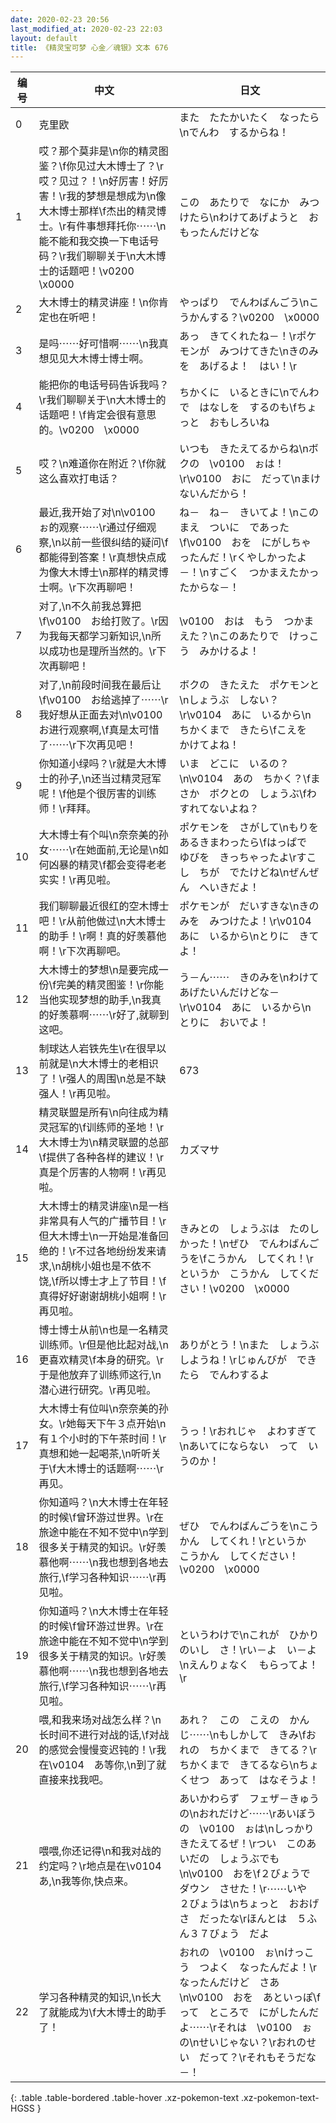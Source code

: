 ```yaml
---
date: 2020-02-23 20:56
last_modified_at: 2020-02-23 22:03
layout: default
title: 《精灵宝可梦 心金／魂银》文本 676
---
```

| 编号 | 中文 | 日文 |
| ---- | ---- | ---- |
| 0 | 克里欧 | また　たたかいたく　なったら\nでんわ　するからね！ |
| 1 | 哎？那个莫非是\n你的精灵图鉴？\f你见过大木博士了？\r哎？见过？！\n好厉害！好厉害！\r我的梦想是想成为\n像大木博士那样\f杰出的精灵博士。\r有件事想拜托你⋯⋯\n能不能和我交换一下电话号码？\r我们聊聊关于\n大木博士的话题吧！\v0200　\x0000 | この　あたりで　なにか　みつけたら\nわけてあげようと　おもったんだけどな |
| 2 | 大木博士的精灵讲座！\n你肯定也在听吧！ | やっぱり　でんわばんごう\nこうかんする？\v0200　\x0000 |
| 3 | 是吗⋯⋯好可惜啊⋯⋯\n我真想见见大木博士博士啊。 | あっ　きてくれたね－！\rポケモンが　みつけてきた\nきのみを　あげるよ！　はい！\r |
| 4 | 能把你的电话号码告诉我吗？\r我们聊聊关于\n大木博士的话题吧！\f肯定会很有意思的。\v0200　\x0000 | ちかくに　いるときに\nでんわで　はなしを　するのも\fちょっと　おもしろいね |
| 5 | 哎？\n难道你在附近？\f你就这么喜欢打电话？ | いつも　きたえてるからね\nボクの　\v0100　ぉは！\r\v0100　おに　だって\nまけないんだから！ |
| 6 | 最近,我开始了对\n\v0100　ぉ的观察⋯⋯\r通过仔细观察,\n以前一些很纠结的疑问\f都能得到答案！\r真想快点成为像大木博士\n那样的精灵博士啊。\r下次再聊吧！ | ね－　ね－　きいてよ！\nこのまえ　ついに　であった\f\v0100　おを　にがしちゃったんだ！\rくやしかったよ－！\nすごく　つかまえたかったからな－！ |
| 7 | 对了,\n不久前我总算把\f\v0100　お给打败了。\r因为我每天都学习新知识,\n所以成功也是理所当然的。\r下次再聊吧！ | \v0100　おは　もう　つかまえた？\nこのあたりで　けっこう　みかけるよ！ |
| 8 | 对了,\n前段时间我在最后让\f\v0100　お给逃掉了⋯⋯\r我好想从正面去对\n\v0100　お进行观察啊,\f真是太可惜了⋯⋯\r下次再见吧！ | ボクの　きたえた　ポケモンと\nしょうぶ　しない？\r\v0104　あに　いるから\nちかくまで　きたら\fこえを　かけてよね！ |
| 9 | 你知道小绿吗？\r就是大木博士的孙子,\n还当过精灵冠军呢！\f他是个很厉害的训练师！\r拜拜。 | いま　どこに　いるの？\n\v0104　あの　ちかく？\fまさか　ボクとの　しょうぶ\fわすれてないよね？ |
| 10 | 大木博士有个叫\n奈奈美的孙女⋯⋯\r在她面前,无论是\n如何凶暴的精灵\f都会变得老老实实！\r再见啦。 | ポケモンを　さがして\nもりを　あるきまわったら\fはっぱで　ゆびを　きっちゃったよ\rすこし　ちが　でたけどね\nぜんぜん　へいきだよ！ |
| 11 | 我们聊聊最近很红的空木博士吧！\r从前他做过\n大木博士的助手！\r啊！真的好羡慕他啊！\r下次再聊吧。 | ポケモンが　だいすきな\nきのみを　みつけたよ！\r\v0104　あに　いるから\nとりに　きてよ！ |
| 12 | 大木博士的梦想\n是要完成一份\f完美的精灵图鉴！\r你能当他实现梦想的助手,\n我真的好羡慕啊⋯⋯\r好了,就聊到这吧。 | う－ん⋯⋯　きのみを\nわけて　あげたいんだけどな－\r\v0104　あに　いるから\nとりに　おいでよ！ |
| 13 | 制球达人岩铁先生\r在很早以前就是\n大木博士的老相识了！\r强人的周围\n总是不缺强人！\r再见啦。 | 673 |
| 14 | 精灵联盟是所有\n向往成为精灵冠军的\f训练师的圣地！\r大木博士为\n精灵联盟的总部\f提供了各种各样的建议！\r真是个厉害的人物啊！\r再见啦。 | カズマサ |
| 15 | 大木博士的精灵讲座\n是一档非常具有人气的广播节目！\r但大木博士\n一开始是准备回绝的！\r不过各地纷纷发来请求,\n胡桃小姐也是不依不饶,\f所以博士才上了节目！\f真得好好谢谢胡桃小姐啊！\r再见啦。 | きみとの　しょうぶは　たのしかった！\nぜひ　でんわばんごうを\fこうかん　してくれ！\rというか　こうかん　してください！\v0200　\x0000 |
| 16 | 博士博士从前\n也是一名精灵训练师。\r但是他比起对战,\n更喜欢精灵\f本身的研究。\r于是他放弃了训练师这行,\n潜心进行研究。\r再见啦。 | ありがとう！\nまた　しょうぶ　しようね！\rじゅんびが　できたら　でんわするよ |
| 17 | 大木博士有位叫\n奈奈美的孙女。\r她每天下午３点开始\n有１个小时的下午茶时间！\r真想和她一起喝茶,\n听听关于\f大木博士的话题啊⋯⋯\r再见。 | うっ！\rおれじゃ　よわすぎて\nあいてにならない　って　いうのか！ |
| 18 | 你知道吗？\n大木博士在年轻的时候\f曾环游过世界。\r在旅途中能在不知不觉中\n学到很多关于精灵的知识。\r好羡慕他啊⋯⋯\n我也想到各地去旅行,\f学习各种知识⋯⋯\r再见啦。 | ぜひ　でんわばんごうを\nこうかん　してくれ！\rというか　こうかん　してください！\v0200　\x0000 |
| 19 | 你知道吗？\n大木博士在年轻的时候\f曾环游过世界。\r在旅途中能在不知不觉中\n学到很多关于精灵的知识。\r好羡慕他啊⋯⋯\n我也想到各地去旅行,\f学习各种知识⋯⋯\r再见啦。 | というわけで\nこれが　ひかりのいし　さ！\rい－よ　い－よ\nえんりょなく　もらってよ！\r |
| 20 | 喂,和我来场对战怎么样？\n长时间不进行对战的话,\f对战的感觉会慢慢变迟钝的！\r我在\v0104　あ等你,\n到了就直接来找我吧。 | あれ？　この　こえの　かんじ⋯⋯\nもしかして　きみ\fおれの　ちかくまで　きてる？\rちかくまで　きてるなら\nちょくせつ　あって　はなそうよ！ |
| 21 | 喂喂,你还记得\n和我对战的约定吗？\r地点是在\v0104　あ,\n我等你,快点来。 | あいかわらず　フェザ－きゅうの\nおれだけど⋯⋯\rあいぼうの　\v0100　ぉは\nしっかり　きたえてるぜ！\rつい　このあいだの　しょうぶでも\n\v0100　おを\f２びょうで　ダウン　させた！\r⋯⋯いや　２びょうは\nちょっと　おおげさ　だったな\rほんとは　５ふん３７びょう　だよ |
| 22 | 学习各种精灵的知识,\n长大了就能成为\f大木博士的助手了！ | おれの　\v0100　ぉ\nけっこう　つよく　なったんだよ！\rなったんだけど　さあ\n\v0100　おを　あといっぽ\fって　ところで　にがしたんだよ⋯⋯\rそれは　\v0100　ぉの\nせいじゃない？\rおれのせい　だって？\rそれもそうだな－！ |
{: .table .table-bordered .table-hover .xz-pokemon-text .xz-pokemon-text-HGSS }
